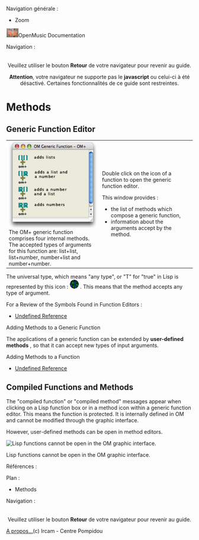 <div id="tplf" class="tplZoom">

<div id="tplh">

<span class="hidden">Navigation générale : </span>

  - <span class="btnZoom"><span>Zoom</span></span>

</div>

<div id="tplt">

![empty.gif](../tplRes/zoom/empty.gif)![logoom1.png](../res/logoom1.png)<span class="tplTi">OpenMusic
Documentation</span>

</div>

<div class="tplNav">

<span class="hidden">Navigation : </span>

<div style="text-align: center; padding-top: 5px;">

Veuillez utiliser le bouton **Retour** de votre navigateur pour revenir
au guide.

</div>

</div>

<div id="tplc" class="tplc_out_yes">

<div style="text-align: center;">

**Attention**, votre navigateur ne supporte pas le **javascript** ou
celui-ci à été désactivé. Certaines fonctionnalités de ce guide sont
restreintes.

</div>

<div class="headCo">

# <span>Methods</span>

<div class="headCo_co">

<div>

<div class="part">

## <span>Generic Function Editor</span>

<div class="part_co">

<div class="infobloc">

<div class="txtRes">

<table>
<colgroup>
<col style="width: 50%" />
<col style="width: 50%" />
</colgroup>
<tbody>
<tr class="odd">
<td><div class="caption">
<div class="caption_co">
<img src="../res/genericedito.png" width="257" height="233" alt="The OM+ generic function comprises four internal methods. The accepted types of arguments for this function are: list+list, list+number, number+list and number+number." />
</div>
<div class="caption_ti">
The OM+ generic function comprises four internal methods. The accepted types of arguments for this function are: list+list, list+number, number+list and number+number.
</div>
</div></td>
<td><div class="dk_txtRes_txt txt">
<p>Double click on the icon of a function to open the generic function editor.</p>
<p>This window provides :</p>
<ul>
<li><span>the list of methods which compose a generic function,</span></li>
<li><span> information about the arguments accept by the method.</span></li>
</ul>
</div></td>
</tr>
</tbody>
</table>

</div>

<div class="txt">

The universal type, which means "any type", or "T" for "true" in Lisp is
represented by this icon :
<span class="iconButton_tim">![universal\_icon.png](../res/universal_icon.png)</span>
. This means that the method accepts any type of argument.

</div>

<div class="linkSet">

<div class="linkSet_ti">

<span>For a Review of the Symbols Found in Function Editors :</span>

</div>

<div class="linkUL">

  - [<span>Undefined Reference</span>](undef-ref.md)

</div>

</div>

</div>

<div class="bloc note">

<div class="bloc_ti note_ti">

<span>Adding Methods to a Generic Function</span>

</div>

<div class="txt">

The applications of a generic function can be extended by **user-defined
methods** , so that it can accept new types of input arguments.

</div>

<div class="linkSet">

<div class="linkSet_ti">

<span>Adding Methods to a Function</span>

</div>

<div class="linkUL">

  - [<span>Undefined Reference</span>](undef-ref.md)

</div>

</div>

</div>

</div>

</div>

<div class="part">

## <span>Compiled Functions and Methods</span>

<div class="part_co">

<div class="infobloc">

<div class="txt">

The "compiled function" or "compiled method" messages appear when
clicking on a Lisp function box or in a method icon within a generic
function editor. This means the function is protected. It is internally
defined in OM and cannot be modified through the graphic interface.

However, user-defined methods can be open in method editors.

</div>

<div class="caption">

<div class="caption_co">

![Lisp functions cannot be open in the OM graphic
interface.](../res/compiled-func.png)

</div>

<div class="caption_ti">

Lisp functions cannot be open in the OM graphic interface.

</div>

</div>

</div>

</div>

</div>

</div>

</div>

</div>

<span class="hidden">Références : </span>

</div>

<div id="tplo" class="tplo_out_yes">

<div class="tplOTp">

<div class="tplOBm">

<div id="mnuFrm">

<span class="hidden">Plan :</span>

<div id="mnuFrmUp" onmouseout="menuScrollTiTask.fSpeed=0;" onmouseover="if(menuScrollTiTask.fSpeed&gt;=0) {menuScrollTiTask.fSpeed=-2; scTiLib.addTaskNow(menuScrollTiTask);}" onclick="menuScrollTiTask.fSpeed-=2;" style="display: none;">

<span id="mnuFrmUpLeft">[](#)</span><span id="mnuFrmUpCenter"></span><span id="mnuFrmUpRight"></span>

</div>

<div id="mnuScroll">

  - <span id="i2" class="outLeftSel_yes"><span>Methods</span></span>

</div>

<div id="mnuFrmDown" onmouseout="menuScrollTiTask.fSpeed=0;" onmouseover="if(menuScrollTiTask.fSpeed&lt;=0) {menuScrollTiTask.fSpeed=2; scTiLib.addTaskNow(menuScrollTiTask);}" onclick="menuScrollTiTask.fSpeed+=2;" style="display: none;">

<span id="mnuFrmDownLeft">[](#)</span><span id="mnuFrmDownCenter"></span><span id="mnuFrmDownRight"></span>

</div>

</div>

</div>

</div>

</div>

<div class="tplNav">

<span class="hidden">Navigation : </span>

<div style="text-align: center; padding-top: 5px;">

Veuillez utiliser le bouton **Retour** de votre navigateur pour revenir
au guide.

</div>

</div>

<div id="tplb">

[<span>A propos...</span>](OM-Documentation_3.md)(c) Ircam - Centre
Pompidou

</div>

</div>
